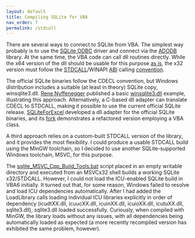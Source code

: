 ```yaml
---
layout: default
title: Compiling SQLite for VBA
nav_order: 7
permalink: /stdcall
---
```


There are several ways to connect to SQLite from VBA. The simplest way probably is to use the [SQLite ODBC][] driver and connect via the [ADODB][] library. At the same time, the VBA code can call dll routines directly. While the x64 version of the dll should be usable for this purpose [as is][x64 convention], the x32 version must follow the [STDCALL][]/WINAPI [ABI][] calling [convention][calling convention].

The official SQLite binaries follow the CDECL convention, but Windows distribution includes a suitable (at least in theory) SQLite copy, winsqlite3.dll. [Rene Nyffenegger][] published a basic [winsqlite3.dll][] example, illustrating this approach. Alternatively, a C-based dll adapter can translate CDECL to STDCALL, making it possible to use the current official SQLite release. [SQLiteForExcel][] developed a dll adapter for the official SQLite binaries, and its [fork][cSQLiteForExcel] demonstrates a refactored version employing a VBA class.

A third approach relies on a custom-built STDCALL version of the library, and it provides the most flexibility. I could produce a usable STDCALL build using the MinGW toolchain, so I decided to use another SQLite-supported Windows toolchain, MSVC, for this purpose.

The [sqlite_MSVC_Cpp_Build_Tools.bat][SQLite MSVC] script placed in an empty writable directory and executed from an MSVCx32 shell builds a working SQLite x32/STDCALL.  However, I could not load the ICU-enabled SQLite build in VBA6 initially. It turned out that, for some reason, Windows failed to resolve and load ICU dependencies automatically. After I had added the LoadLibrary calls loading individual ICU libraries explicitly in order of dependency (icudtXX.dll, icuucXX.dll, icuinXX.dll, icuioXX.dll, icutuXX.dll, sqlite3.dll), sqlite3.dll loaded successfully. Curiously, when compiled with MinGW, the library loads without any issues, with all dependencies being automatically loaded as expected (a more recently recompiled version has exhibited the same problem, however).

<!-- References -->


[SQLite ODBC]: http://www.ch-werner.de/sqliteodbc/
[ADODB]: https://docs.microsoft.com/en-us/sql/ado/microsoft-activex-data-objects-ado
[x64 convention]: https://en.wikipedia.org/wiki/X86_calling_conventions#Microsoft_x64_calling_convention
[STDCALL]: https://docs.microsoft.com/en-us/cpp/cpp/argument-passing-and-naming-conventions
[ABI]: https://en.wikipedia.org/wiki/Application_binary_interface
[calling convention]: https://en.wikipedia.org/wiki/X86_calling_conventions
[Rene Nyffenegger]: https://renenyffenegger.ch/notes/development/databases/SQLite/VBA/index
[winsqlite3.dll]: https://github.com/ReneNyffenegger/winsqlite3.dll-4-VBA
[SQLiteForExcel]: https://github.com/govert/SQLiteForExcel
[cSQLiteForExcel]: https://github.com/b-gonzalez/SQLiteForExcel
[MinGW]: https://pchemguy.github.io/SQLite-ICU-MinGW/devenv
[SQLite script]: https://github.com/pchemguy/SQLite-ICU-MinGW/blob/master/MinGW/Proxy/sqlite3.ref.sh
[VCppBT]: https://go.microsoft.com/fwlink/?LinkId=691126
[Visual Studio]: https://visualstudio.microsoft.com/downloads
[SQLite MSVC]: https://github.com/pchemguy/SQLite-ICU-MinGW/blob/master/MSVC/sqlite_MSVC_Cpp_Build_Tools.bat
